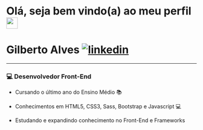 <h1> Olá, seja bem vindo(a) ao meu perfil <img src="https://media.giphy.com/media/hvRJCLFzcasrR4ia7z/giphy.gif" width="30px"></h1>

# Gilberto Alves [![linkedin](https://user-images.githubusercontent.com/56324728/87433331-91935a00-c5bf-11ea-8f60-63cc95788ee6.png)](https://www.linkedin.com/in/gilberto-alves-377414199/)

<hr>

### 💻 Desenvolvedor Front-End

- Cursando o último ano do Ensino Médio 📚

- Conhecimentos em HTML5, CSS3, Sass, Bootstrap e Javascript 💻

- Estudando e expandindo conhecimento no Front-End e Frameworks


